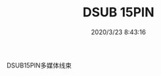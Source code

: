 ﻿---
layout: post 
title: DSUB 15PIN
tags: DB15
categories: wire-harness
overview: 
series: 
part_number: KR09
thumb_img: static/202003/275-thumb-20200323164415.jpg
small_img: static/202003/275-20200323164415.jpg
date: 2020/3/23 8:43:16
---


DSUB15PIN多媒体线束
